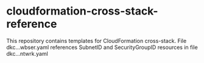 # cloudformation-cross-stack-reference
 This repository contains templates for CloudFormation cross-stack.
 File dkc...wbser.yaml references SubnetID and SecurityGroupID resources in file dkc...ntwrk.yaml
